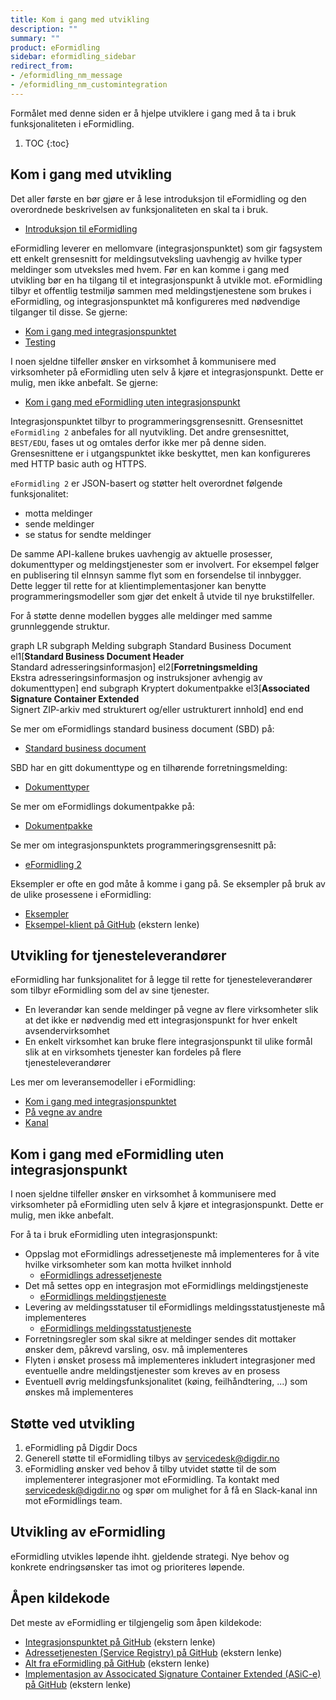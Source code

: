 ```yaml
---
title: Kom i gang med utvikling
description: ""
summary: ""
product: eFormidling
sidebar: eformidling_sidebar
redirect_from:
- /eformidling_nm_message
- /eformidling_nm_customintegration
---
```


Formålet med denne siden er å hjelpe utviklere i gang med å ta i bruk funksjonaliteten i eFormidling.

1. TOC 
{:toc}

## Kom i gang med utvikling

Det aller første en bør gjøre er å lese introduksjon til eFormidling og den overordnede beskrivelsen av funksjonaliteten
en skal ta i bruk.

- [Introduksjon til eFormidling](../Introduksjon/)

eFormidling leverer en mellomvare (integrasjonspunktet) som gir fagsystem ett enkelt grensesnitt for meldingsutveksling
uavhengig av hvilke typer meldinger som utveksles med hvem. Før en kan komme i gang med utvikling bør en ha tilgang til
et integrasjonspunkt å utvikle mot. eFormidling tilbyr et offentlig testmiljø sammen med meldingstjenestene som brukes i
eFormidling, og integrasjonspunktet må konfigureres med nødvendige tilganger til disse. Se gjerne:

- [Kom i gang med integrasjonspunktet](../installasjon/)
- [Testing](../Testing/)

I noen sjeldne tilfeller ønsker en virksomhet å kommunisere med virksomheter på eFormidling uten selv å kjøre et
integrasjonspunkt. Dette er mulig, men ikke anbefalt. Se gjerne:

- [Kom i gang med eFormidling uten integrasjonspunkt](#kom-i-gang-med-eformidling-uten-integrasjonspunkt)

Integrasjonspunktet tilbyr to programmeringsgrensesnitt. Grensesnittet `eFormidling 2` anbefales for all nyutvikling.
Det andre grensesnittet, `BEST/EDU`, fases ut og omtales derfor ikke mer på denne siden. Grensesnittene er i
utgangspunktet ikke beskyttet, men kan konfigureres med HTTP basic auth og HTTPS.

`eFormidling 2` er JSON-basert og støtter helt overordnet følgende funksjonalitet:

- motta meldinger
- sende meldinger
- se status for sendte meldinger

De samme API-kallene brukes uavhengig av aktuelle prosesser, dokumenttyper og meldingstjenester som er involvert. For
eksempel følger en publisering til eInnsyn samme flyt som en forsendelse til innbygger. Dette legger til rette for at
klientimplementasjoner kan benytte programmeringsmodeller som gjør det enkelt å utvide til nye brukstilfeller.   

For å støtte denne modellen bygges alle meldinger med samme grunnleggende struktur.

<div class="mermaid">
graph LR
subgraph Melding
  subgraph Standard Business Document 
    el1[<b>Standard Business Document Header</b><br>Standard adresseringsinformasjon]  
    el2[<b>Forretningsmelding</b><br>Ekstra adresseringsinformasjon og instruksjoner avhengig av dokumenttypen]
  end
  subgraph Kryptert dokumentpakke
    el3[<b>Associated Signature Container Extended</b><br>Signert ZIP-arkiv med strukturert og/eller ustrukturert innhold]
  end
end
</div>

Se mer om eFormidlings standard business document (SBD) på:

- [Standard business document](Dokumenttyper/standard_sbd)

SBD har en gitt dokumenttype og en tilhørende forretningsmelding:

- [Dokumenttyper](Dokumenttyper/)

Se mer om eFormidlings dokumentpakke på:

- [Dokumentpakke](Dokumenttyper/standard_dokumentpakke)

Se mer om integrasjonspunktets programmeringsgrensesnitt på:

- [eFormidling 2](integrasjonspunkt_eformidling2_api)

Eksempler er ofte en god måte å komme i gang på. Se eksempler på bruk av de ulike prosessene i eFormidling:

- [Eksempler](Eksempel/)
- [Eksempel-klient på GitHub](https://github.com/felleslosninger/efm-eformidling-klient) (ekstern lenke)

## Utvikling for tjenesteleverandører

eFormidling har funksjonalitet for å legge til rette for tjenesteleverandører som tilbyr eFormidling som del av sine
tjenester.

- En leverandør kan sende meldinger på vegne av flere virksomheter slik at det ikke er nødvendig med ett
integrasjonspunkt for hver enkelt avsendervirksomhet
- En enkelt virksomhet kan bruke flere integrasjonspunkt til ulike formål slik at en virksomhets tjenester kan fordeles
på flere tjenesteleverandører

Les mer om leveransemodeller i eFormidling:

- [Kom i gang med integrasjonspunktet](../installasjon/)
- [På vegne av andre](pa_vegne_av)
- [Kanal](kanal)

## Kom i gang med eFormidling uten integrasjonspunkt

I noen sjeldne tilfeller ønsker en virksomhet å kommunisere med virksomheter på eFormidling uten selv å kjøre et
integrasjonspunkt. Dette er mulig, men ikke anbefalt.

For å ta i bruk eFormidling uten integrasjonspunkt:

- Oppslag mot eFormidlings adressetjeneste må implementeres for å vite hvilke virksomheter som kan motta hvilket innhold
  - [eFormidlings adressetjeneste](serviceregistry_api)
- Det må settes opp en integrasjon mot eFormidlings meldingstjeneste
   - [eFormidlings meldingstjeneste](Meldingstjenester/eformidlings_meldingstjeneste)
- Levering av meldingsstatuser til eFormidlings meldingsstatustjeneste må implementeres
   - [eFormidlings meldingsstatustjeneste](meldingsstatus_api)
- Forretningsregler som skal sikre at meldinger sendes dit mottaker ønsker dem, påkrevd varsling, osv. må implementeres
- Flyten i ønsket prosess må implementeres inkludert integrasjoner med eventuelle andre meldingstjenester som kreves av
en prosess
- Eventuell øvrig meldingsfunksjonalitet (køing, feilhåndtering, ...) som ønskes må implementeres

## Støtte ved utvikling

1. eFormidling på Digdir Docs
2. Generell støtte til eFormidling tilbys av servicedesk@digdir.no
3. eFormidling ønsker ved behov å tilby utvidet støtte til de som implementerer integrasjoner mot eFormidling. Ta
   kontakt med servicedesk@digdir.no og spør om mulighet for å få en Slack-kanal inn mot eFormidlings team.

## Utvikling av eFormidling

eFormidling utvikles løpende ihht. gjeldende strategi. Nye behov og konkrete endringsønsker tas imot og prioriteres 
løpende.

## Åpen kildekode

Det meste av eFormidling er tilgjengelig som åpen kildekode:

- [Integrasjonspunktet på GitHub](https://github.com/felleslosninger/efm-integrasjonspunkt) (ekstern lenke)
- [Adressetjenesten (Service Registry) på GitHub](https://github.com/felleslosninger/efm-service-registry) (ekstern lenke)
- [Alt fra eFormidling på GitHub](https://github.com/orgs/felleslosninger/repositories?language=&q=efm-&sort=&type=all) (ekstern lenke)
- [Implementasjon av Associcated Signature Container Extended (ASiC-e) på GitHub](https://github.com/difi/asic) (ekstern lenke)
